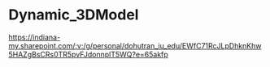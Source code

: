 # Dynamic_3DModel


https://indiana-my.sharepoint.com/:v:/g/personal/dohutran_iu_edu/EWfC71RcJLpDhknKhw5HAZgBsCRs0TR5pvFJdonnplT5WQ?e=65akfp
